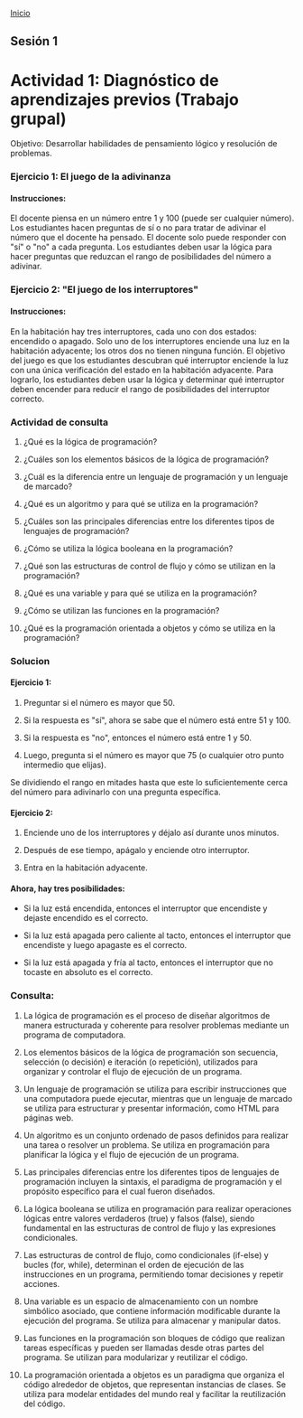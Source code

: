 <!-- No borrar o modificar -->
[Inicio](./index.md)

## Sesión 1 


<!-- Su documentación aquí -->


# Actividad 1: Diagnóstico de aprendizajes previos (Trabajo grupal)
Objetivo: Desarrollar habilidades de pensamiento lógico y resolución de problemas.

### Ejercicio 1: El juego de la adivinanza

#### Instrucciones:

El docente piensa en un número entre 1 y 100 (puede ser cualquier número).
Los estudiantes hacen preguntas de sí o no para tratar de adivinar el número que el docente ha pensado.
El docente solo puede responder con "sí" o "no" a cada pregunta.
Los estudiantes deben usar la lógica para hacer preguntas que reduzcan el rango de posibilidades del número a adivinar.

### Ejercicio 2: "El juego de los interruptores"

#### Instrucciones:

En la habitación hay tres interruptores, cada uno con dos estados: encendido o apagado.
Solo uno de los interruptores enciende una luz en la habitación adyacente; los otros dos no tienen ninguna función.
El objetivo del juego es que los estudiantes descubran qué interruptor enciende la luz con una única verificación del estado en la habitación adyacente.
Para lograrlo, los estudiantes deben usar la lógica y determinar qué interruptor deben encender para reducir el rango de posibilidades del interruptor correcto.

### Actividad de consulta

1) ¿Qué es la lógica de programación?

2) ¿Cuáles son los elementos básicos de la lógica de programación?

3) ¿Cuál es la diferencia entre un lenguaje de programación y un lenguaje de marcado?

4) ¿Qué es un algoritmo y para qué se utiliza en la programación?

5) ¿Cuáles son las principales diferencias entre los diferentes tipos de lenguajes de programación?

6) ¿Cómo se utiliza la lógica booleana en la programación?

7) ¿Qué son las estructuras de control de flujo y cómo se utilizan en la programación?

8) ¿Qué es una variable y para qué se utiliza en la programación?

9) ¿Cómo se utilizan las funciones en la programación?

10) ¿Qué es la programación orientada a objetos y cómo se utiliza en la programación?

### Solucion

#### Ejercicio 1: 
1. Preguntar si el número es mayor que 50.

2. Si la respuesta es "sí", ahora se sabe que el número está entre 51 y 100.

3. Si la respuesta es "no", entonces el número está entre 1 y 50.

4. Luego, pregunta si el número es mayor que 75 (o cualquier otro punto intermedio que elijas).

Se dividiendo el rango en mitades hasta que este lo suficientemente cerca del número para adivinarlo con una pregunta específica.

#### Ejercicio 2:
1. Enciende uno de los interruptores y déjalo así durante unos minutos.

2. Después de ese tiempo, apágalo y enciende otro interruptor.

3. Entra en la habitación adyacente.

#### Ahora, hay tres posibilidades:

* Si la luz está encendida, entonces el interruptor que 
encendiste y dejaste encendido es el correcto.

* Si la luz está apagada pero caliente al tacto, entonces el interruptor que encendiste y luego apagaste es el correcto.

* Si la luz está apagada y fría al tacto, entonces el interruptor que no tocaste en absoluto es el correcto.

### Consulta:

1. La lógica de programación es el proceso de diseñar algoritmos de manera estructurada y coherente para resolver problemas mediante un programa de computadora.

2. Los elementos básicos de la lógica de programación son secuencia, selección (o decisión) e iteración (o repetición), utilizados para organizar y controlar el flujo de ejecución de un programa.

3. Un lenguaje de programación se utiliza para escribir instrucciones que una computadora puede ejecutar, mientras que un lenguaje de marcado se utiliza para estructurar y presentar información, como HTML para páginas web.

4. Un algoritmo es un conjunto ordenado de pasos definidos para realizar una tarea o resolver un problema. Se utiliza en programación para planificar la lógica y el flujo de ejecución de un programa.

5. Las principales diferencias entre los diferentes tipos de lenguajes de programación incluyen la sintaxis, el paradigma de programación y el propósito específico para el cual fueron diseñados.

6. La lógica booleana se utiliza en programación para realizar operaciones lógicas entre valores verdaderos (true) y falsos (false), siendo fundamental en las estructuras de control de flujo y las expresiones condicionales.

7. Las estructuras de control de flujo, como condicionales (if-else) y bucles (for, while), determinan el orden de ejecución de las instrucciones en un programa, permitiendo tomar decisiones y repetir acciones.

8. Una variable es un espacio de almacenamiento con un nombre simbólico asociado, que contiene información modificable durante la ejecución del programa. Se utiliza para almacenar y manipular datos.

9. Las funciones en la programación son bloques de código que realizan tareas específicas y pueden ser llamadas desde otras partes del programa. Se utilizan para modularizar y reutilizar el código.

10. La programación orientada a objetos es un paradigma que organiza el código alrededor de objetos, que representan instancias de clases. Se utiliza para modelar entidades del mundo real y facilitar la reutilización del código.

